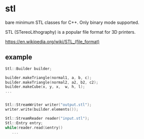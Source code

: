 # stl  
bare minimum STL classes for C++. Only binary mode supported.  

STL (STereoLithography) is a popular file format for 3D printers.  

https://en.wikipedia.org/wiki/STL_(file_format)  


## example  

```c++
Stl::Builder builder;

builder.makeTriangle(normal1, a, b, c);
builder.makeTriangle(normal2, a2, b2, c2);
builder.makeCube(x, y, x,  w, h, l);
...


Stl::StreamWriter writer("output.stl");
writer.write(builder.elements());

Stl::StreamReader reader("input.stl");
Stl::Entry entry;
while(reader.read(&entry))
   ...
   
```
